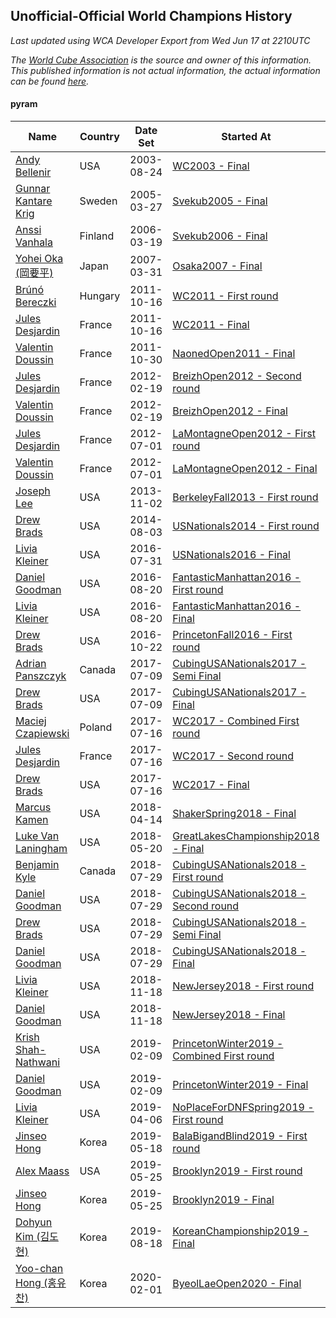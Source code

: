 ## Unofficial-Official World Champions History

*Last updated using WCA Developer Export from Wed Jun 17 at 2210UTC*

*The [World Cube Association](https://www.worldcubeassociation.org) is the source and owner of this information. This published information is not actual information, the actual information can be found [here](https://www.worldcubeassociation.org/results).*

#### pyram

|Name|Country|Date Set|Started At|Ended At|Days Held|  
|--|--|--|--|--|--|  
|[Andy Bellenir](https://www.worldcubeassociation.org/persons/2003BELL01)|USA|2003-08-24|[WC2003 - Final](https://www.worldcubeassociation.org/competitions/WC2003/results/all#epyram_f)|1 year after [WC2003](https://www.worldcubeassociation.org/competitions/WC2003/results/all#epyram_f)|366|  
|[Gunnar Kantare Krig](https://www.worldcubeassociation.org/persons/2004KRIG01)|Sweden|2005-03-27|[Svekub2005 - Final](https://www.worldcubeassociation.org/competitions/Svekub2005/results/all#epyram_f)|[Svekub2006 - Final](https://www.worldcubeassociation.org/competitions/Svekub2006/results/all#epyram_f)|357|  
|[Anssi Vanhala](https://www.worldcubeassociation.org/persons/2005VANH01)|Finland|2006-03-19|[Svekub2006 - Final](https://www.worldcubeassociation.org/competitions/Svekub2006/results/all#epyram_f)|1 year after [Svekub2006](https://www.worldcubeassociation.org/competitions/Svekub2006/results/all#epyram_f)|365|  
|[Yohei Oka (岡要平)](https://www.worldcubeassociation.org/persons/2006OKAY01)|Japan|2007-03-31|[Osaka2007 - Final](https://www.worldcubeassociation.org/competitions/Osaka2007/results/all#epyram_f)|[WC2011 - First round](https://www.worldcubeassociation.org/competitions/WC2011/results/all#epyram_1)|1660|  
|[Brúnó Bereczki](https://www.worldcubeassociation.org/persons/2008BERE01)|Hungary|2011-10-16|[WC2011 - First round](https://www.worldcubeassociation.org/competitions/WC2011/results/all#epyram_1)|[WC2011 - Final](https://www.worldcubeassociation.org/competitions/WC2011/results/all#epyram_f)|0|  
|[Jules Desjardin](https://www.worldcubeassociation.org/persons/2010DESJ01)|France|2011-10-16|[WC2011 - Final](https://www.worldcubeassociation.org/competitions/WC2011/results/all#epyram_f)|[NaonedOpen2011 - Final](https://www.worldcubeassociation.org/competitions/NaonedOpen2011/results/all#epyram_f)|14|  
|[Valentin Doussin](https://www.worldcubeassociation.org/persons/2009DOUS03)|France|2011-10-30|[NaonedOpen2011 - Final](https://www.worldcubeassociation.org/competitions/NaonedOpen2011/results/all#epyram_f)|[BreizhOpen2012 - Second round](https://www.worldcubeassociation.org/competitions/BreizhOpen2012/results/all#epyram_2)|112|  
|[Jules Desjardin](https://www.worldcubeassociation.org/persons/2010DESJ01)|France|2012-02-19|[BreizhOpen2012 - Second round](https://www.worldcubeassociation.org/competitions/BreizhOpen2012/results/all#epyram_2)|[BreizhOpen2012 - Final](https://www.worldcubeassociation.org/competitions/BreizhOpen2012/results/all#epyram_f)|0|  
|[Valentin Doussin](https://www.worldcubeassociation.org/persons/2009DOUS03)|France|2012-02-19|[BreizhOpen2012 - Final](https://www.worldcubeassociation.org/competitions/BreizhOpen2012/results/all#epyram_f)|[LaMontagneOpen2012 - First round](https://www.worldcubeassociation.org/competitions/LaMontagneOpen2012/results/all#epyram_1)|133|  
|[Jules Desjardin](https://www.worldcubeassociation.org/persons/2010DESJ01)|France|2012-07-01|[LaMontagneOpen2012 - First round](https://www.worldcubeassociation.org/competitions/LaMontagneOpen2012/results/all#epyram_1)|[LaMontagneOpen2012 - Final](https://www.worldcubeassociation.org/competitions/LaMontagneOpen2012/results/all#epyram_f)|0|  
|[Valentin Doussin](https://www.worldcubeassociation.org/persons/2009DOUS03)|France|2012-07-01|[LaMontagneOpen2012 - Final](https://www.worldcubeassociation.org/competitions/LaMontagneOpen2012/results/all#epyram_f)|1 year after [NaonedOpen2012](https://www.worldcubeassociation.org/competitions/NaonedOpen2012/results/all#epyram_f)|484|  
|[Joseph Lee](https://www.worldcubeassociation.org/persons/2012LEEJ06)|USA|2013-11-02|[BerkeleyFall2013 - First round](https://www.worldcubeassociation.org/competitions/BerkeleyFall2013/results/all#epyram_1)|[USNationals2014 - First round](https://www.worldcubeassociation.org/competitions/USNationals2014/results/all#epyram_1)|274|  
|[Drew Brads](https://www.worldcubeassociation.org/persons/2010BRAD01)|USA|2014-08-03|[USNationals2014 - First round](https://www.worldcubeassociation.org/competitions/USNationals2014/results/all#epyram_1)|[USNationals2016 - Final](https://www.worldcubeassociation.org/competitions/USNationals2016/results/all#epyram_f)|728|  
|[Livia Kleiner](https://www.worldcubeassociation.org/persons/2013KLEI03)|USA|2016-07-31|[USNationals2016 - Final](https://www.worldcubeassociation.org/competitions/USNationals2016/results/all#epyram_f)|[FantasticManhattan2016 - First round](https://www.worldcubeassociation.org/competitions/FantasticManhattan2016/results/all#epyram_1)|20|  
|[Daniel Goodman](https://www.worldcubeassociation.org/persons/2013GOOD01)|USA|2016-08-20|[FantasticManhattan2016 - First round](https://www.worldcubeassociation.org/competitions/FantasticManhattan2016/results/all#epyram_1)|[FantasticManhattan2016 - Final](https://www.worldcubeassociation.org/competitions/FantasticManhattan2016/results/all#epyram_f)|0|  
|[Livia Kleiner](https://www.worldcubeassociation.org/persons/2013KLEI03)|USA|2016-08-20|[FantasticManhattan2016 - Final](https://www.worldcubeassociation.org/competitions/FantasticManhattan2016/results/all#epyram_f)|[PrincetonFall2016 - First round](https://www.worldcubeassociation.org/competitions/PrincetonFall2016/results/all#epyram_1)|63|  
|[Drew Brads](https://www.worldcubeassociation.org/persons/2010BRAD01)|USA|2016-10-22|[PrincetonFall2016 - First round](https://www.worldcubeassociation.org/competitions/PrincetonFall2016/results/all#epyram_1)|[CubingUSANationals2017 - Semi Final](https://www.worldcubeassociation.org/competitions/CubingUSANationals2017/results/all#epyram_3)|260|  
|[Adrian Panszczyk](https://www.worldcubeassociation.org/persons/2015PANS01)|Canada|2017-07-09|[CubingUSANationals2017 - Semi Final](https://www.worldcubeassociation.org/competitions/CubingUSANationals2017/results/all#epyram_3)|[CubingUSANationals2017 - Final](https://www.worldcubeassociation.org/competitions/CubingUSANationals2017/results/all#epyram_f)|0|  
|[Drew Brads](https://www.worldcubeassociation.org/persons/2010BRAD01)|USA|2017-07-09|[CubingUSANationals2017 - Final](https://www.worldcubeassociation.org/competitions/CubingUSANationals2017/results/all#epyram_f)|[WC2017 - Combined First round](https://www.worldcubeassociation.org/competitions/WC2017/results/all#epyram_d)|7|  
|[Maciej Czapiewski](https://www.worldcubeassociation.org/persons/2014CZAP01)|Poland|2017-07-16|[WC2017 - Combined First round](https://www.worldcubeassociation.org/competitions/WC2017/results/all#epyram_d)|[WC2017 - Second round](https://www.worldcubeassociation.org/competitions/WC2017/results/all#epyram_2)|0|  
|[Jules Desjardin](https://www.worldcubeassociation.org/persons/2010DESJ01)|France|2017-07-16|[WC2017 - Second round](https://www.worldcubeassociation.org/competitions/WC2017/results/all#epyram_2)|[WC2017 - Final](https://www.worldcubeassociation.org/competitions/WC2017/results/all#epyram_f)|0|  
|[Drew Brads](https://www.worldcubeassociation.org/persons/2010BRAD01)|USA|2017-07-16|[WC2017 - Final](https://www.worldcubeassociation.org/competitions/WC2017/results/all#epyram_f)|[ShakerSpring2018 - Final](https://www.worldcubeassociation.org/competitions/ShakerSpring2018/results/all#epyram_f)|272|  
|[Marcus Kamen](https://www.worldcubeassociation.org/persons/2015KAME02)|USA|2018-04-14|[ShakerSpring2018 - Final](https://www.worldcubeassociation.org/competitions/ShakerSpring2018/results/all#epyram_f)|[GreatLakesChampionship2018 - Final](https://www.worldcubeassociation.org/competitions/GreatLakesChampionship2018/results/all#epyram_f)|36|  
|[Luke Van Laningham](https://www.worldcubeassociation.org/persons/2015VANL01)|USA|2018-05-20|[GreatLakesChampionship2018 - Final](https://www.worldcubeassociation.org/competitions/GreatLakesChampionship2018/results/all#epyram_f)|[CubingUSANationals2018 - First round](https://www.worldcubeassociation.org/competitions/CubingUSANationals2018/results/all#epyram_1)|70|  
|[Benjamin Kyle](https://www.worldcubeassociation.org/persons/2016KYLE01)|Canada|2018-07-29|[CubingUSANationals2018 - First round](https://www.worldcubeassociation.org/competitions/CubingUSANationals2018/results/all#epyram_1)|[CubingUSANationals2018 - Second round](https://www.worldcubeassociation.org/competitions/CubingUSANationals2018/results/all#epyram_2)|0|  
|[Daniel Goodman](https://www.worldcubeassociation.org/persons/2013GOOD01)|USA|2018-07-29|[CubingUSANationals2018 - Second round](https://www.worldcubeassociation.org/competitions/CubingUSANationals2018/results/all#epyram_2)|[CubingUSANationals2018 - Semi Final](https://www.worldcubeassociation.org/competitions/CubingUSANationals2018/results/all#epyram_3)|0|  
|[Drew Brads](https://www.worldcubeassociation.org/persons/2010BRAD01)|USA|2018-07-29|[CubingUSANationals2018 - Semi Final](https://www.worldcubeassociation.org/competitions/CubingUSANationals2018/results/all#epyram_3)|[CubingUSANationals2018 - Final](https://www.worldcubeassociation.org/competitions/CubingUSANationals2018/results/all#epyram_f)|0|  
|[Daniel Goodman](https://www.worldcubeassociation.org/persons/2013GOOD01)|USA|2018-07-29|[CubingUSANationals2018 - Final](https://www.worldcubeassociation.org/competitions/CubingUSANationals2018/results/all#epyram_f)|[NewJersey2018 - First round](https://www.worldcubeassociation.org/competitions/NewJersey2018/results/all#epyram_1)|112|  
|[Livia Kleiner](https://www.worldcubeassociation.org/persons/2013KLEI03)|USA|2018-11-18|[NewJersey2018 - First round](https://www.worldcubeassociation.org/competitions/NewJersey2018/results/all#epyram_1)|[NewJersey2018 - Final](https://www.worldcubeassociation.org/competitions/NewJersey2018/results/all#epyram_f)|0|  
|[Daniel Goodman](https://www.worldcubeassociation.org/persons/2013GOOD01)|USA|2018-11-18|[NewJersey2018 - Final](https://www.worldcubeassociation.org/competitions/NewJersey2018/results/all#epyram_f)|[PrincetonWinter2019 - Combined First round](https://www.worldcubeassociation.org/competitions/PrincetonWinter2019/results/all#epyram_d)|83|  
|[Krish Shah-Nathwani](https://www.worldcubeassociation.org/persons/2015SHAH09)|USA|2019-02-09|[PrincetonWinter2019 - Combined First round](https://www.worldcubeassociation.org/competitions/PrincetonWinter2019/results/all#epyram_d)|[PrincetonWinter2019 - Final](https://www.worldcubeassociation.org/competitions/PrincetonWinter2019/results/all#epyram_f)|0|  
|[Daniel Goodman](https://www.worldcubeassociation.org/persons/2013GOOD01)|USA|2019-02-09|[PrincetonWinter2019 - Final](https://www.worldcubeassociation.org/competitions/PrincetonWinter2019/results/all#epyram_f)|[NoPlaceForDNFSpring2019 - First round](https://www.worldcubeassociation.org/competitions/NoPlaceForDNFSpring2019/results/all#epyram_1)|56|  
|[Livia Kleiner](https://www.worldcubeassociation.org/persons/2013KLEI03)|USA|2019-04-06|[NoPlaceForDNFSpring2019 - First round](https://www.worldcubeassociation.org/competitions/NoPlaceForDNFSpring2019/results/all#epyram_1)|[BalaBigandBlind2019 - First round](https://www.worldcubeassociation.org/competitions/BalaBigandBlind2019/results/all#epyram_1)|42|  
|[Jinseo Hong](https://www.worldcubeassociation.org/persons/2017HONG17)|Korea|2019-05-18|[BalaBigandBlind2019 - First round](https://www.worldcubeassociation.org/competitions/BalaBigandBlind2019/results/all#epyram_1)|[Brooklyn2019 - First round](https://www.worldcubeassociation.org/competitions/Brooklyn2019/results/all#epyram_1)|7|  
|[Alex Maass](https://www.worldcubeassociation.org/persons/2011MAAS01)|USA|2019-05-25|[Brooklyn2019 - First round](https://www.worldcubeassociation.org/competitions/Brooklyn2019/results/all#epyram_1)|[Brooklyn2019 - Final](https://www.worldcubeassociation.org/competitions/Brooklyn2019/results/all#epyram_f)|0|  
|[Jinseo Hong](https://www.worldcubeassociation.org/persons/2017HONG17)|Korea|2019-05-25|[Brooklyn2019 - Final](https://www.worldcubeassociation.org/competitions/Brooklyn2019/results/all#epyram_f)|[KoreanChampionship2019 - Final](https://www.worldcubeassociation.org/competitions/KoreanChampionship2019/results/all#epyram_f)|85|  
|[Dohyun Kim (김도현)](https://www.worldcubeassociation.org/persons/2013KIMD01)|Korea|2019-08-18|[KoreanChampionship2019 - Final](https://www.worldcubeassociation.org/competitions/KoreanChampionship2019/results/all#epyram_f)|[ByeolLaeOpen2020 - Final](https://www.worldcubeassociation.org/competitions/ByeolLaeOpen2020/results/all#epyram_f)|167|  
|[Yoo-chan Hong (홍유찬)](https://www.worldcubeassociation.org/persons/2016HONG03)|Korea|2020-02-01|[ByeolLaeOpen2020 - Final](https://www.worldcubeassociation.org/competitions/ByeolLaeOpen2020/results/all#epyram_f)|Ongoing|138|  
